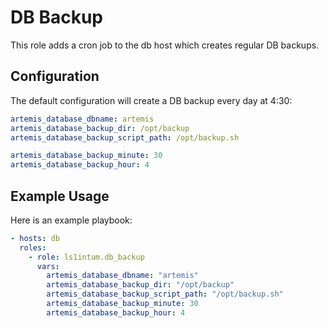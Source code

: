 # DB Backup

This role adds a cron job to the db host which creates regular DB backups.

## Configuration

The default configuration will create a DB backup every day at 4:30:

```yml
artemis_database_dbname: artemis
artemis_database_backup_dir: /opt/backup
artemis_database_backup_script_path: /opt/backup.sh

artemis_database_backup_minute: 30
artemis_database_backup_hour: 4
```

## Example Usage

Here is an example playbook:

```yaml
- hosts: db
  roles:
    - role: ls1intum.db_backup
      vars:
        artemis_database_dbname: "artemis"
        artemis_database_backup_dir: "/opt/backup"
        artemis_database_backup_script_path: "/opt/backup.sh"
        artemis_database_backup_minute: 30
        artemis_database_backup_hour: 4
```
